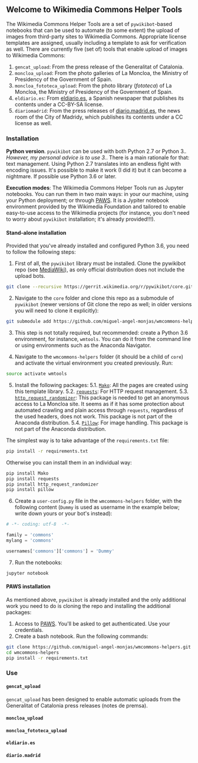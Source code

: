## Welcome to Wikimedia Commons Helper Tools

The Wikimedia Commons Helper Tools are a set of `pywikibot`-based notebooks that can be used to automate (to some extent) the upload of images from third-party sites to Wikimedia Commons. Appropriate license templates are assigned, usually including a template to ask for verification as well. There are currently five (set of) tools that enable upload of images to Wikimedia Commons:
1. `gencat_upload`: From the press release of the Generalitat of Catalonia.
2. `moncloa_upload`: From the photo galleries of La Moncloa, the Ministry of Presidency of the Government of Spain.
3. `moncloa_fototeca_upload`: From the photo library (*fototeca*) of La Moncloa, the Ministry of Presidency of the Government of Spain.
4. `eldiario.es`: From [eldiario.es](http://www.eldiario.es/), a Spanish newspaper that publishes its contents under a CC-BY-SA license.
5. `diariomadrid`: From the press releases of [diario.madrid.es](http://diario.madrid.es/), the news room of the City of Madridy, which publishes its contents under a CC license as well.

### Installation
**Python version**. `pywikibot` can be used with both Python 2.7 or Python 3.*. However, my personal advice is to use 3.*. There is a main rationale for that: text management. Using Python 2.7 translates into an endless fight with encoding issues. It's possible to make it work (I did it) but it can become a nightmare. If possible use Python 3.6 or later.

**Execution modes**: The Wikimedia Commons Helper Tools run as Jupyter notebooks. You can run them in two main ways: in your our machine, using your Python deployment; or through [PAWS](https://wikitech.wikimedia.org/wiki/PAWS). It is a Jypiter notebook environment provided by the Wikimedia Foundation and tailored to enable easy-to-use access to the Wikimedia projects (for instance, you don't need to worry about `pywikibot` installation; it's already provided!!!).

#### Stand-alone installation
Provided that you've already installed and configured Python 3.6, you need to follow the following steps:

1. First of all, the `pywikibot` library must be installed. Clone the pywikibot repo (see [MediaWiki](https://www.mediawiki.org/wiki/Manual:Pywikibot/Gerrit#For_users)), as only official distribution does not include the upload bots.
```bash
git clone --recursive https://gerrit.wikimedia.org/r/pywikibot/core.git
```

2. Navigate to the `core` folder and clone this repo as a submodule of `pywikibot` (newer versions of Git clone the repo as well; in older versions you will need to clone it explicitly):
```bash
git submodule add https://github.com/miguel-angel-monjas/wmcommons-helpers.git
```
3. This step is not totally required, but recommended: create a Python 3.6 environment, for instance, `wmtools`. You can do it from the command line or using environments such as the Anaconda Navigator.

4. Navigate to the `wmcommons-helpers` folder (it should be a child of `core`) and activate the virtual environment you created previously. Run:
```bash
source activate wmtools
```

5. Install the following packages:
5.1. [`Mako`](http://www.makotemplates.org/): All the pages are created using this template library.
5.2. [`requests`](http://docs.python-requests.org/en/master/): For HTTP request management.
5.3. [`http_request_randomizer`](https://pypi.python.org/pypi/http-request-randomizer): This package is needed to get an anonymous access to La Moncloa site. It seems as if it has some protection about automated crawling and plain access through `requests`, regardless of the used headers, does not work. This package is not part of the Anaconda distribution.
5.4. [`Pillow`](https://pillow.readthedocs.io/en/latest/): For image handling. This package is not part of the Anaconda distribution.

The simplest way is to take advantage of the `requirements.txt` file:
```bash
pip install -r requirements.txt
```

Otherwise you can install them in an individual way:
```bash
pip install Mako
pip install requests
pip install http_request_randomizer
pip install pillow
```

6. Create a `user-config.py` file in the `wmcommons-helpers` folder, with the following content (`Dummy` is used as username in the example below; write down yours or your bot's instead):
```python
# -*- coding: utf-8  -*-

family = 'commons'
mylang = 'commons'

usernames['commons']['commons'] = 'Dummy'
```

7. Run the notebooks:
```bash
jupyter notebook
```

#### PAWS installation
As mentioned above, `pywikibot` is already installed and the only additional work you need to do is cloning the repo and installing the additional packages:
1. Access to [PAWS](https://paws.wmflabs.org/). You'll be asked to get authenticated. Use your credentials.
2. Create a bash notebook. Run the following commands:
```bash
git clone https://github.com/miguel-angel-monjas/wmcommons-helpers.git
cd wmcommons-helpers
pip install -r requirements.txt
```

### Use
#### `gencat_upload`
`gencat_upload` has been designed to enable automatic uploads from the Generalitat of Catalonia press releases (notes de premsa).

#### `moncloa_upload`

#### `moncloa_fototeca_upload`

#### `eldiario.es`

#### `diario.madrid`
